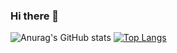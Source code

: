 ### Hi there 👋

![Anurag's GitHub stats](https://github-readme-stats.vercel.app/api?username=KyungRyeolBaek&show_icons=true&theme=radical) [![Top Langs](https://github-readme-stats.vercel.app/api/top-langs/?username=KyungRyeolBaek&layout=compact&theme=radical)](https://github.com/KyungRyeolBaek/github-readme-stats)




<!--
**KyungRyeolBaek/KyungRyeolBaek** is a ✨ _special_ ✨ repository because its `README.md` (this file) appears on your GitHub profile.

Here are some ideas to get you started:

- 🔭 I’m currently working on ...
- 🌱 I’m currently learning ...
- 👯 I’m looking to collaborate on ...
- 🤔 I’m looking for help with ...
- 💬 Ask me about ...
- 📫 How to reach me: ...
- 😄 Pronouns: ...
- ⚡ Fun fact: ...
-->
